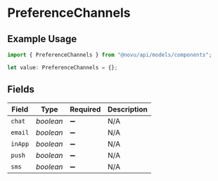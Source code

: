 # PreferenceChannels

## Example Usage

```typescript
import { PreferenceChannels } from "@novu/api/models/components";

let value: PreferenceChannels = {};
```

## Fields

| Field              | Type               | Required           | Description        |
| ------------------ | ------------------ | ------------------ | ------------------ |
| `chat`             | *boolean*          | :heavy_minus_sign: | N/A                |
| `email`            | *boolean*          | :heavy_minus_sign: | N/A                |
| `inApp`            | *boolean*          | :heavy_minus_sign: | N/A                |
| `push`             | *boolean*          | :heavy_minus_sign: | N/A                |
| `sms`              | *boolean*          | :heavy_minus_sign: | N/A                |